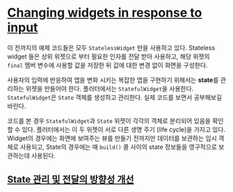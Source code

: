 # [Changing widgets in response to input](lib/changing-widgets.dart)

이 전까지의 예제 코드들은 모두 `StatelessWidget` 만을 사용하고 있다. Stateless
widget 들은 상위 위젯으로 부터 필요한 인자를 전달 받아 사용하고, 해당 위젯의
`final` 멤버 변수에 사용할 값을 저장한 뒤 값에 대한 변경 없이 화면을 구성한다.

사용자의 입력에 반응하여 앱을 변화 시키는 복잡한 앱을 구현하기 위해서는
**state**를 관리하는 위젯을 만들어야 한다. 플러터에서는 `StatefulWidget`을
사용한다. `StatefulWidget`은 `State` 객체를 생성하고 관리한다. 실제 코드를 보면서
공부해보길 바란다.

코드를 본 경우 `StatefulWidget`과 `State` 위젯이 각각의 객체로 분리되어 있음을
확인할 수 있다. 플러터에서는 이 두 위젯이 서로 다른 생명 주기 (life cycle)을
가지고 있다. Widget의 경우에는 화면에 보여주는 뷰를 만들기 전까지만 데이터를
보관하는 임시 객체로 사용되고, State의 경우에는 매 `build()` 콜 사이의
state 정보들을 영구적으로 보관하는데 사용된다.

## [State 관리 및 전달의 방향성 개선](lib/changing-widgets2.dart)

